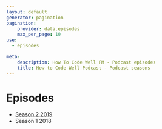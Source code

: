 ```yaml
---
layout: default
generator: pagination
pagination:
    provider: data.episodes
    max_per_page: 10
use:
  - episodes

meta:
    description: How To Code Well FM - Podcast episodes
    title: How to Code Well Podcast - Podcast seasons
---
```

# Episodes

- [Season 2 2019](/season/2) 
- Season 1 2018